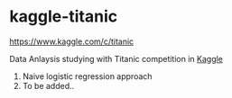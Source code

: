 # kaggle-titanic
https://www.kaggle.com/c/titanic

Data Anlaysis studying with Titanic competition in [Kaggle](https://www.kaggle.com)

1. Naive logistic regression approach
2. To be added..
